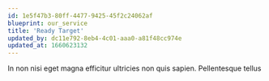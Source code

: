 ```yaml
---
id: 1e5f47b3-80ff-4477-9425-45f2c24062af
blueprint: our_service
title: 'Ready Target'
updated_by: dc11e792-8eb4-4c01-aaa0-a81f48cc974e
updated_at: 1660623132
---
```

In non nisi eget magna efficitur ultricies non quis sapien. Pellentesque tellus